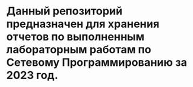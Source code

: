 # Данный репозиторий предназначен для хранения отчетов по выполненным лабораторным работам по Сетевому Программированию за 2023 год.